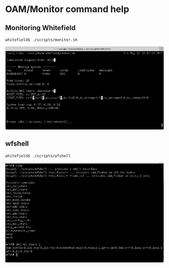 # OAM/Monitor command help

## Monitoring Whitefield

```
whitefield$ ./scripts/monitor.sh
```
![Alt text](res/monitor.png "Screenshot of monitor script")

## wfshell

```
whitefield$ ./scripts/wfshell
```
![Alt text](res/wfshell.png "wfshell")
